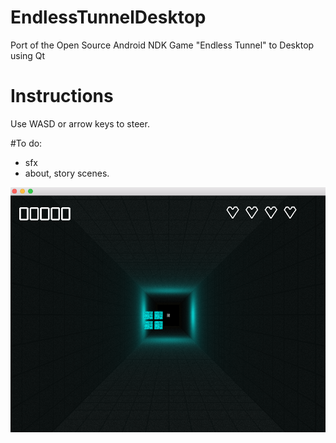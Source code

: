 # EndlessTunnelDesktop
Port of the Open Source Android NDK Game "Endless Tunnel" to Desktop using Qt

# Instructions
Use WASD or arrow keys to steer.

#To do:
+ sfx
+ about, story scenes.


![Screen shots](https://github.com/GunnarKarlsson/EndlessTunnelDesktop/raw/master/screenshot.png)
